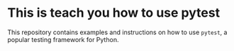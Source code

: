 # This is teach you  how to use pytest
This repository contains examples and instructions on how to use `pytest`, a popular testing framework for Python.